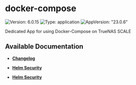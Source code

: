 # docker-compose

![Version: 6.0.15](https://img.shields.io/badge/Version-6.0.15-informational?style=flat-square) ![Type: application](https://img.shields.io/badge/Type-application-informational?style=flat-square) ![AppVersion: "23.0.6"](https://img.shields.io/badge/AppVersion-"23.0.6"-informational?style=flat-square)

Dedicated App for using Docker-Compose on TrueNAS SCALE

## Available Documentation

- [**Changelog**](CHANGELOG)

- [**Helm Security**](container-security)

- [**Helm Security**](helm-security)

